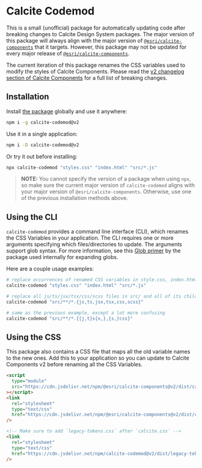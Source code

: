 # Calcite Codemod

This is a small (unofficial) package for automatically updating code after breaking changes to Calcite Design System packages.
The major version of this package will always align with the major version of [`@esri/calcite-components`](https://www.npmjs.com/package/@esri/calcite-components) that it targets.
However, this package may not be updated for every major release of [`@esri/calcite-components`](https://www.npmjs.com/package/@esri/calcite-components).

The current iteration of this package renames the CSS variables used to modify the styles of Calcite Components.
Please read the [v2 changelog section of Calcite Components](https://github.com/Esri/calcite-design-system/blob/main/packages/calcite-components/package.json) for a full list of breaking changes.

## Installation

Install [the package](https://www.npmjs.com/package/calcite-codemod) globally and use it anywhere:

```bash
npm i -g calcite-codemod@v2
```

Use it in a single application:

```bash
npm i -D calcite-codemod@v2
```

Or try it out before installing:

```bash
npx calcite-codemod "styles.css" "index.html" "src/*.js"
```

> **NOTE:** You cannot specify the version of a package when using `npx`, so make sure the current major version of `calcite-codemod` aligns with your major version of `@esri/calcite-components`. Otherwise, use one of the previous installation methods above.

## Using the CLI

`calcite-codemod` provides a command line interface (CLI), which renames the CSS Variables in your application.
The CLI requires one or more arguments specifying which files/directories to update. The arguments support glob syntax.
For more information, see this [Glob primer](https://github.com/isaacs/node-glob#glob-primer) by the package used internally for expanding globs.

Here are a couple usage examples:

```sh
# replace occurrences of renamed CSS variables in style.css, index.html, and all js files in src/
calcite-codemod "styles.css" "index.html" "src/*.js"

# replace all js/ts/jsx/tsx/css/scss files in src/ and all of its child directories
calcite-codemod "src/**/*.{js,ts,jsx,tsx,css,scss}"

# same as the previous example, except a lot more confusing
calcite-codemod "src/**/*.{{j,t}s{x,},{s,}css}"
```

## Using the CSS

This package also contains a CSS file that maps all the old variable names to the new ones.
Add this to your application so you can update to Calcite Components v2 before renaming all the CSS Variables.

```html
<script
  type="module"
  src="https://cdn.jsdelivr.net/npm/@esri/calcite-components@v2/dist/calcite/calcite.esm.js"
></script>
<link
  rel="stylesheet"
  type="text/css"
  href="https://cdn.jsdelivr.net/npm/@esri/calcite-components@v2/dist/calcite/calcite.css"
/>

<!-- Make sure to add `legacy-tokens.css` after `calcite.css` -->
<link
  rel="stylesheet"
  type="text/css"
  href="https://cdn.jsdelivr.net/npm/calcite-codemod@v2/dist/legacy-tokens.css"
/>
```
